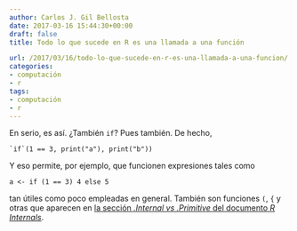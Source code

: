 ```yaml
---
author: Carlos J. Gil Bellosta
date: 2017-03-16 15:44:30+00:00
draft: false
title: Todo lo que sucede en R es una llamada a una función

url: /2017/03/16/todo-lo-que-sucede-en-r-es-una-llamada-a-una-funcion/
categories:
- computación
- r
tags:
- computación
- r
---
```


En serio, es así. ¿También `if`? Pues también. De hecho,




    `if`(1 == 3, print("a"), print("b"))




Y eso permite, por ejemplo, que funcionen expresiones tales como




    a <- if (1 == 3) 4 else 5




tan útiles como poco empleadas en general. También son funciones `(`, `{` y otras que aparecen en [la sección _.Internal vs .Primitive_ del documento _R Internals_](https://cran.r-project.org/doc/manuals/r-release/R-ints.html#g_t_002eInternal-vs-_002ePrimitive).
